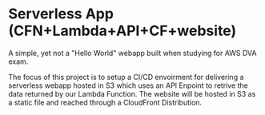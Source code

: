 # Serverless App (CFN+Lambda+API+CF+website)
A simple, yet not a "Hello World" webapp built when studying for AWS DVA exam. 

The focus of this project is to setup a CI/CD envoirment for delivering a serverless webapp hosted in S3 which uses an API Enpoint to retrive the data returned by our Lambda Function. The website will be hosted in S3 as a static file and reached through a CloudFront Distribution.
